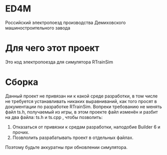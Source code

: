# ED4M
Российский электропоезд производства Демиховского машиностроительного завода

# Для чего этот проект
Это код электропоезда для симулятора RTrainSim

# Сборка

Данный проект не привязан ни к какой среде разработки, в том числе не требуется устанавливать никаких выравниваний, как того просят в документации по разработке RTrainSim.
Вопреки требованию не менять файл ts.h, получаемый из игры, в этом проекте файл изменён и разбит на два файла: ts.h и ts.cpp , чтобы позволить:

1. Отказаться от привязки к средам разработки, наподобие Builder 6 и прочих.
2. Позвлолить разрабатывать проект в отдельных файлах.

Поэтому будьте аккуратны при обновлении симулятора.
